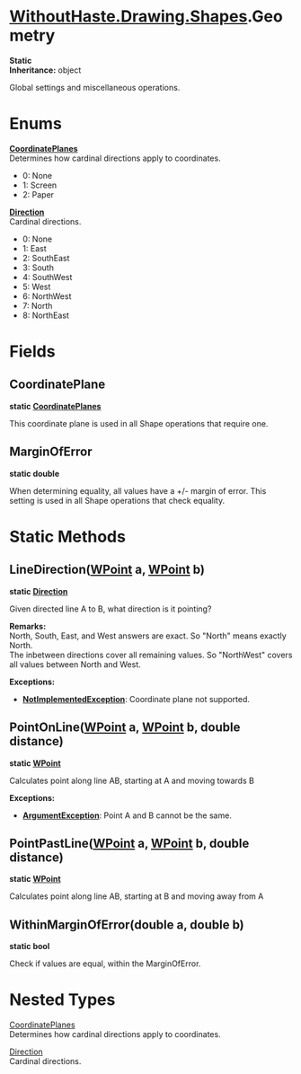 # [WithoutHaste.Drawing.Shapes](TableOfContents.WithoutHaste.Drawing.Shapes.md).Geometry

**Static**  
**Inheritance:** object  

Global settings and miscellaneous operations.  

# Enums

**[CoordinatePlanes](WithoutHaste.Drawing.Shapes.Geometry.CoordinatePlanes.md)**  
Determines how cardinal directions apply to coordinates.  

* 0: None  
* 1: Screen  
* 2: Paper  

**[Direction](WithoutHaste.Drawing.Shapes.Geometry.Direction.md)**  
Cardinal directions.  

* 0: None  
* 1: East  
* 2: SouthEast  
* 3: South  
* 4: SouthWest  
* 5: West  
* 6: NorthWest  
* 7: North  
* 8: NorthEast  

# Fields

## CoordinatePlane

**static [CoordinatePlanes](WithoutHaste.Drawing.Shapes.Geometry.CoordinatePlanes.md)**  

This coordinate plane is used in all Shape operations that require one.  

## MarginOfError

**static double**  

When determining equality, all values have a +/- margin of error. This setting is used in all Shape operations that check equality.  

# Static Methods

## LineDirection([WPoint](WithoutHaste.Drawing.Shapes.WPoint.md) a, [WPoint](WithoutHaste.Drawing.Shapes.WPoint.md) b)

**static [Direction](WithoutHaste.Drawing.Shapes.Geometry.Direction.md)**  

Given directed line A to B, what direction is it pointing?  

**Remarks:**  
North, South, East, and West answers are exact. So "North" means exactly North.  
The inbetween directions cover all remaining values. So "NorthWest" covers all values between North and West.  

**Exceptions:**  
* **[NotImplementedException](https://docs.microsoft.com/en-us/dotnet/api/system.notimplementedexception)**: Coordinate plane not supported.  

## PointOnLine([WPoint](WithoutHaste.Drawing.Shapes.WPoint.md) a, [WPoint](WithoutHaste.Drawing.Shapes.WPoint.md) b, double distance)

**static [WPoint](WithoutHaste.Drawing.Shapes.WPoint.md)**  

Calculates point along line AB, starting at A and moving towards B  

**Exceptions:**  
* **[ArgumentException](https://docs.microsoft.com/en-us/dotnet/api/system.argumentexception)**: Point A and B cannot be the same.  

## PointPastLine([WPoint](WithoutHaste.Drawing.Shapes.WPoint.md) a, [WPoint](WithoutHaste.Drawing.Shapes.WPoint.md) b, double distance)

**static [WPoint](WithoutHaste.Drawing.Shapes.WPoint.md)**  

Calculates point along line AB, starting at B and moving away from A  

## WithinMarginOfError(double a, double b)

**static bool**  

Check if values are equal, within the MarginOfError.  

# Nested Types

[CoordinatePlanes](WithoutHaste.Drawing.Shapes.Geometry.CoordinatePlanes.md)  
Determines how cardinal directions apply to coordinates.  

[Direction](WithoutHaste.Drawing.Shapes.Geometry.Direction.md)  
Cardinal directions.  

